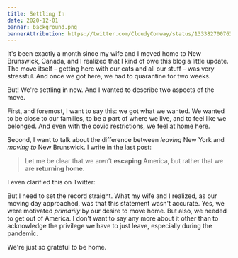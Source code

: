 ```yaml
---
title: Settling In
date: 2020-12-01
banner: background.png
bannerAttribution: https://twitter.com/CloudyConway/status/1333827007638016002
---
```


It's been exactly a month since my wife and I moved home to New Brunswick, Canada, and I realized that I kind of owe this blog a little update. The move itself – getting here with our cats and all our stuff – was very stressful. And once we got here, we had to quarantine for two weeks.

But! We're settling in now. And I wanted to describe two aspects of the move.

First, and foremost, I want to say this: we got what we wanted. We wanted to be close to our families, to be a part of where we live, and to feel like we belonged. And even with the covid restrictions, we feel at home here.

Second, I want to talk about the difference between _leaving_ New York and _moving to_ New Brunswick. I write in the last post:

> Let me be clear that we aren’t **escaping** America, but rather that we are **returning home**.

I even clarified this on Twitter:

<Tweet tweetID="1316053676100911107" />

But I need to set the record straight. What my wife and I realized, as our moving day approached, was that this statement wasn't accurate. Yes, we were motivated _primarily_ by our desire to move home. But also, we needed to get out of America. I don't want to say any more about it other than to acknowledge the privilege we have to just leave, especially during the pandemic.

We're just so grateful to be home.

